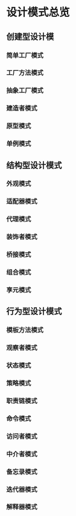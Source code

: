 # 设计模式总览

## 创建型设计模

### 简单工厂模式

### 工厂方法模式

### 抽象工厂模式

### 建造者模式

### 原型模式

### 单例模式

## 结构型设计模式

### 外观模式

### 适配器模式

### 代理模式

### 装饰者模式

### 桥接模式

### 组合模式

### 享元模式

## 行为型设计模式

### 模板方法模式

### 观察者模式

### 状态模式

### 策略模式

### 职责链模式

### 命令模式

### 访问者模式

### 中介者模式

### 备忘录模式

### 迭代器模式

### 解释器模式
